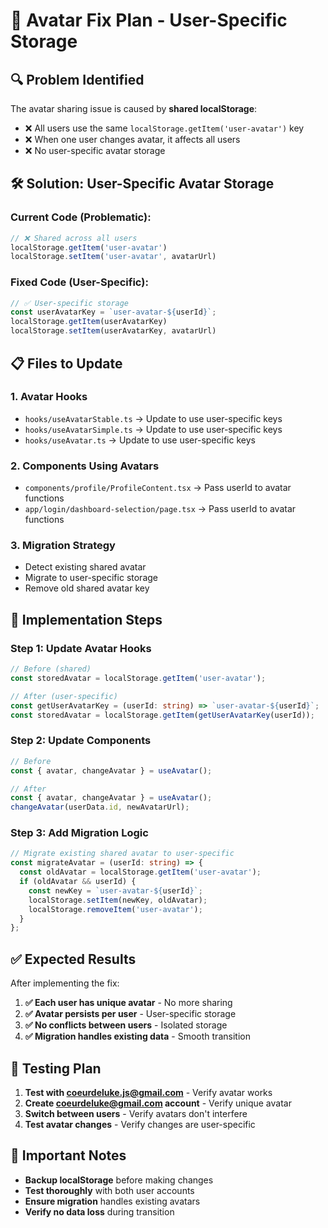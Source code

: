 # 🔧 Avatar Fix Plan - User-Specific Storage

## 🔍 **Problem Identified**

The avatar sharing issue is caused by **shared localStorage**:
- ❌ All users use the same `localStorage.getItem('user-avatar')` key
- ❌ When one user changes avatar, it affects all users
- ❌ No user-specific avatar storage

## 🛠️ **Solution: User-Specific Avatar Storage**

### **Current Code (Problematic):**
```javascript
// ❌ Shared across all users
localStorage.getItem('user-avatar')
localStorage.setItem('user-avatar', avatarUrl)
```

### **Fixed Code (User-Specific):**
```javascript
// ✅ User-specific storage
const userAvatarKey = `user-avatar-${userId}`;
localStorage.getItem(userAvatarKey)
localStorage.setItem(userAvatarKey, avatarUrl)
```

## 📋 **Files to Update**

### 1. **Avatar Hooks**
- `hooks/useAvatarStable.ts` → Update to use user-specific keys
- `hooks/useAvatarSimple.ts` → Update to use user-specific keys
- `hooks/useAvatar.ts` → Update to use user-specific keys

### 2. **Components Using Avatars**
- `components/profile/ProfileContent.tsx` → Pass userId to avatar functions
- `app/login/dashboard-selection/page.tsx` → Pass userId to avatar functions

### 3. **Migration Strategy**
- Detect existing shared avatar
- Migrate to user-specific storage
- Remove old shared avatar key

## 🔧 **Implementation Steps**

### **Step 1: Update Avatar Hooks**
```typescript
// Before (shared)
const storedAvatar = localStorage.getItem('user-avatar');

// After (user-specific)
const getUserAvatarKey = (userId: string) => `user-avatar-${userId}`;
const storedAvatar = localStorage.getItem(getUserAvatarKey(userId));
```

### **Step 2: Update Components**
```typescript
// Before
const { avatar, changeAvatar } = useAvatar();

// After
const { avatar, changeAvatar } = useAvatar();
changeAvatar(userData.id, newAvatarUrl);
```

### **Step 3: Add Migration Logic**
```typescript
// Migrate existing shared avatar to user-specific
const migrateAvatar = (userId: string) => {
  const oldAvatar = localStorage.getItem('user-avatar');
  if (oldAvatar && userId) {
    const newKey = `user-avatar-${userId}`;
    localStorage.setItem(newKey, oldAvatar);
    localStorage.removeItem('user-avatar');
  }
};
```

## ✅ **Expected Results**

After implementing the fix:

1. **✅ Each user has unique avatar** - No more sharing
2. **✅ Avatar persists per user** - User-specific storage
3. **✅ No conflicts between users** - Isolated storage
4. **✅ Migration handles existing data** - Smooth transition

## 🧪 **Testing Plan**

1. **Test with coeurdeluke.js@gmail.com** - Verify avatar works
2. **Create coeurdeluke@gmail.com account** - Verify unique avatar
3. **Switch between users** - Verify avatars don't interfere
4. **Test avatar changes** - Verify changes are user-specific

## 🚨 **Important Notes**

- **Backup localStorage** before making changes
- **Test thoroughly** with both user accounts
- **Ensure migration** handles existing avatars
- **Verify no data loss** during transition
